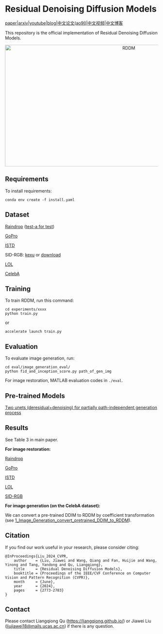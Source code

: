 # Residual Denoising Diffusion Models

[paper](https://openaccess.thecvf.com/content/CVPR2024/html/Liu_Residual_Denoising_Diffusion_Models_CVPR_2024_paper.html)|[arxiv](https://arxiv.org/abs/2308.13712)|[youtube](https://www.youtube.com/watch?v=E-ObZs32fEU)|[blog](https://twitter.com/nachifur/status/1762730191707881537)|[中文论文(ao9l)](https://rec.ustc.edu.cn/share/60cb4770-1b6a-11ef-8e9e-332aeb6c199a)|[中文视频](https://byuih.xetlk.com/sl/1MurTT)|[中文博客](https://www.zhihu.com/question/645935461/answer/3410873004)

This repository is the official implementation of Residual Denoising Diffusion Models.

<p align="center">
<a href="https://cvpr.thecvf.com/virtual/2024/poster/31373" target="_blank">
<img width="800" height="400" img align="center" alt="RDDM" src="https://github.com/nachifur/RDDM/blob/main/poster/Jiawei_9969.png" />
</a>
</p>

## Requirements

To install requirements:

```
conda env create -f install.yaml
```

## Dataset

[Raindrop](https://github.com/rui1996/DeRaindrop) ([test-a for test](https://github.com/rui1996/DeRaindrop))

[GoPro](https://github.com/swz30/MPRNet/blob/main/Deblurring/Datasets/README.md)

[ISTD](https://github.com/DeepInsight-PCALab/ST-CGAN)

SID-RGB: [kexu](https://kkbless.github.io/) or [download](https://drive.google.com/drive/folders/1-psXDjeW4FiRdLjc9idABsxGPo1Kn1jR)

[LOL](https://daooshee.github.io/BMVC2018website/)

[CelebA](https://github.com/nachifur/RDDM/issues/8#issuecomment-1978889073)

## Training

To train RDDM, run this command:

```train
cd experiments/xxxx
python train.py
```
or
```train
accelerate launch train.py
```

## Evaluation

To evaluate image generation, run:

```eval
cd eval/image_generation_eval/
python fid_and_inception_score.py path_of_gen_img
```

For image restoration, MATLAB evaluation codes in `./eval`.

## Pre-trained Models

[Two unets (deresidual+denoising) for partially path-independent generation process](https://rec.ustc.edu.cn/share/3d8d9200-4e7e-11ef-b0ee-250e7e41f368)


## Results

See Table 3 in main paper.

**For image restoration:**

[Raindrop](https://rec.ustc.edu.cn/share/c20ea640-4e7e-11ef-b29e-b1b12149494a)

[GoPro](https://rec.ustc.edu.cn/share/f9deffc0-4e7e-11ef-b4dd-b51790f24839)

[ISTD](https://rec.ustc.edu.cn/share/da867b10-4e7e-11ef-b21d-b3131e611f52)

[LOL](https://rec.ustc.edu.cn/share/e9c00ab0-4e7e-11ef-89a0-292c4c37c153)

[SID-RGB](https://rec.ustc.edu.cn/share/b213c330-4e7e-11ef-9b3e-957f50ca7d9b)


**For image generation (on the CelebA dataset):**

We can convert a pre-trained DDIM to RDDM by coefficient transformation (see [1_Image_Generation_convert_pretrained_DDIM_to_RDDM](https://github.com/nachifur/RDDM/tree/main/experiments/1_Image_Generation_convert_pretrained_DDIM_to_RDDM)).

## Citation
If you find our work useful in your research, please consider citing:
```
@InProceedings{Liu_2024_CVPR,
    author    = {Liu, Jiawei and Wang, Qiang and Fan, Huijie and Wang, Yinong and Tang, Yandong and Qu, Liangqiong},
    title     = {Residual Denoising Diffusion Models},
    booktitle = {Proceedings of the IEEE/CVF Conference on Computer Vision and Pattern Recognition (CVPR)},
    month     = {June},
    year      = {2024},
    pages     = {2773-2783}
}
```
## Contact
Please contact Liangqiong Qu (https://liangqiong.github.io/) or Jiawei Liu (liujiawei18@mails.ucas.ac.cn) if there is any question.
